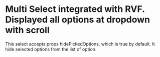 # Multi Select integrated with RVF. Displayed all options at dropdown with scroll

This select accepts props hidePickedOptions, which is true by default. It hide selected options from the list of option.
